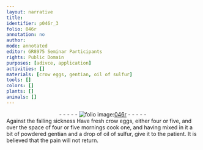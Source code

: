 ```yaml
---
layout: narrative
title: 
identifier: p046r_3
folio: 046r
annotation: no
author:
mode: annotated
editor: GR8975 Seminar Participants
rights: Public Domain
purposes: [adivce, application]
activities: []
materials: [crow eggs, gentian, oil of sulfur]
tools: []
colors: []
plants: []
animals: []
---
```


 <div class="folio" align="center">- - - - - <a href="http://gallica.bnf.fr/ark:/12148/btv1b10500001g/f97.item" target="_blank"><img src="https://cu-mkp.github.io/GR8975-edition/assets/photo-icon.png" alt="folio image: " style="display:inline-block; margin-bottom:-3px;"/>046r</a> - - - - - </div>   Against the falling sickness 
Have fresh <span class="material">crow eggs</span>, either four or five, and over the space of four or five mornings cook one, and having mixed in it a bit of powdered <span class="material">gentian</span> and a drop of <span class="material">oil of sulfur</span>, give it to the patient. It is believed that the pain will not return.
 